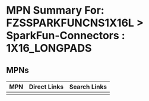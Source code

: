 



# MPN Summary For: FZSSPARKFUNCNS1X16L > SparkFun-Connectors : 1X16_LONGPADS

## MPNs
  

|MPN|Direct Links|Search Links|
| :--- | :--- | :--- |
||||
